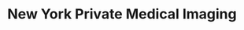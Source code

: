 ---
slug: new-york-private-medical-imaging
title: New York Private Medical Imaging
address: 106 East 61st Street
state: New York
stateAbbreviation: NY
city: New York
postal: 10065
url: https://www.radnet.com/new-york-private/our-location/new-york-private-medical-imaging
htmlHead: null
body: null
appointmentUrl: https://www.radnet.com/new-york-private/for-patients/request-appointment
walkInTitle: Walk-In Hours
walkInDetails: Mon - Fri | 8:00 am - 4:00 pm
places:
- {
    name: "New York Private Medical Imaging | New York Private Medical Imaging",
    longitude: -73.968610000000,
    latitude: 40.763930000000,
}
---